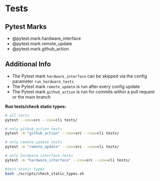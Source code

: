 # Tests

## Pytest Marks

- @pytest.mark.hardware_interface
- @pytest.mark.remote_update
- @pytest.mark.github_action

## Additional Info

- The Pytest mark `hardware_interface` can be skipped via the config parameter `run_hardware_tests`
- The Pytest mark `remote_update` is run after every config update
- The Pytest mark `github_action` is run for commits within a pull request or the main branch

**Run tests/check static types:**

```bash
# all tests
pytest --cov=src --cov=cli tests/

# only github_action tests
pytest -m "github_action" --cov=src --cov=cli tests/

# only remote_update tests
pytest -m "remote_update" --cov=src --cov=cli tests/

# only hardware interface tests
pytest -m "hardware_interface" --cov=src --cov=cli tests/

#test static types
bash ./scripts/check_static_types.sh
```

